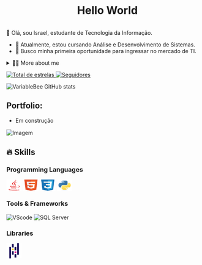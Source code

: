 <!--título-->
<div id="user-content-toc">
  <ul align="center">
    <summary><h1 style="display: inline-block">Hello World</h1></summary>
</div>

<!-- Presentation -->
<p>
 👋 Olá, sou Israel, estudante de Tecnologia da Informação.

* 🌱 Atualmente, estou cursando Análise e Desenvolvimento de Sistemas.
* 🔭 Busco minha primeira oportunidade para ingressar no mercado de TI.
</p>

<!-- Dropdown -->
<details>
  <summary>👨‍💻 More about me</summary>

 * 💻 Tenho 23 anos, moro no Brasil, e estou iniciando minha jornada no mundo da Tecnologia da Informação. Minha ênfase está no estudo de:

* 🧠 Inteligência Artificial
* 📊 Análise de Dados
* 🔬 Ciência de Dados
* 📚 Sou apaixonado por livros de fantasia, 🎮 adoro jogos eletrônicos e tenho grande interesse em história e seus mistérios.

* ✨ Acredito que nossos interesses moldam nossas perspectivas e nos proporcionam uma visão mais ampla para resolver problemas.
</details>

<!-- Links -->
<p align="left">
    <a href="https://github.com/Israeltelles?tab=repositories&sort=stargazers">
        <img 
            alt="Total de estrelas" 
            title="Total de estrelas GitHub" 
            src="https://custom-icon-badges.demolab.com/github/stars/Israeltelles?color=55960c&style=for-the-badge&labelColor=488207&logo=star&label=estrelas"
        />
    </a>
    <a href="https://github.com/Israeltelles?tab=followers">
        <img 
            alt="Seguidores" 
            title="Me siga no GitHub" 
            src="https://custom-icon-badges.demolab.com/github/followers/Israeltelles?color=236ad3&labelColor=1155ba&style=for-the-badge&logo=github&label=Seguidores&logoColor=white"
        />
    </a>
</p>


<!-- GithubStats -->
![VariableBee GitHub stats](https://github-readme-stats.vercel.app/api?username=Israeltelles&show_icons=true&theme=gotham)

<!-- Portfolio -->
## Portfolio:
- Em construção

<!-- GIF -->
<p align="left">
  <img align="center" src="https://github.com/VariableBee/VariableBee/assets/77739311/4e9f41af-6b57-49a7-b15a-74322e96b4d7" alt="Imagem">
</p>

## 🔥 Skills
<!-- Skills: Programming Languages -->
  <div style="flex-basis: 48%;">
    <h3>Programming Languages</h3>
    <img align="center" alt="Java" height="30" width="40" src="https://raw.githubusercontent.com/devicons/devicon/master/icons/java/java-plain.svg">
    <img align="center" alt="HTML" height="30" width="40" src="https://raw.githubusercontent.com/devicons/devicon/master/icons/html5/html5-original.svg">
    <img align="center" alt="CSS" height="30" width="40" src="https://raw.githubusercontent.com/devicons/devicon/master/icons/css3/css3-original.svg">
    <img align="center" alt="Python" height="30" width="40" src="https://raw.githubusercontent.com/devicons/devicon/master/icons/python/python-original.svg">
    
  </div>
  
  <!-- Skills: Tools & Frameworks -->
  <div style="flex-basis: 48%;">
    <h3>Tools & Frameworks</h3>
    <img align="center" alt="VScode" height="30" width="40" src="https://cdn.jsdelivr.net/gh/devicons/devicon/icons/vscode/vscode-original.svg">
    <img align="center" alt="SQL Server" height="30" width="40" src="https://cdn.jsdelivr.net/gh/devicons/devicon@latest/icons/microsoftsqlserver/microsoftsqlserver-original-wordmark.svg">
  </div>
  
  <!-- Skills: Libraries -->
  <div style="flex-basis: 48%;">
    <h3>Libraries</h3>
    <img align="center" alt="Pandas" src="https://raw.githubusercontent.com/devicons/devicon/2ae2a900d2f041da66e950e4d48052658d850630/icons/pandas/pandas-original.svg" alt="pandas" width="40" height="40"/>
  </div>
